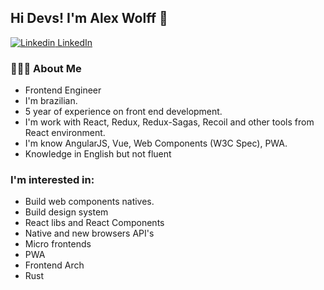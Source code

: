 ## Hi Devs! I'm Alex Wolff 👋
[![Linkedin](https://i.stack.imgur.com/gVE0j.png) LinkedIn](https://www.linkedin.com/in/alexgwolff/)

### 👨🏽‍💻 About Me 

- Frontend Engineer
- I'm brazilian. 
- 5 year of experience on front end development.
- I'm work with React, Redux, Redux-Sagas, Recoil and other tools from React environment.
- I'm know AngularJS, Vue, Web Components (W3C Spec), PWA.
- Knowledge in English but not fluent

### I'm interested in: 
 - Build web components natives.
 - Build design system
 - React libs and React Components
 - Native and new browsers API's
 - Micro frontends 
 - PWA
 - Frontend Arch
 - Rust 


